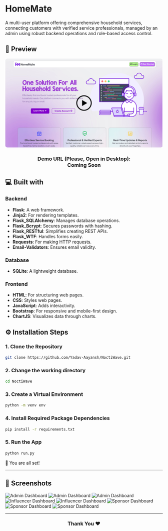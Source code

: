 # HomeMate
A multi-user platform offering comprehensive household services, connecting customers with verified service professionals, managed by an admin using robust backend operations and role-based access control.

## 🚀 Preview
[![Watch the video](https://github.com/Yadav-Aayansh/Assets/blob/main/HomeMate13.png)](https://youtu.be/uhcoqsnWUHc?si=kB4CqK7C0WLHVuGh)

<h3 align="center">
  Demo URL (Please, Open in Desktop):
  <br>
  Coming Soon
</h3>

## 💻 Built with

### Backend
- **Flask**: A web framework.
- **Jinja2**: For rendering templates.
- **Flask_SQLAlchemy**: Manages database operations.
- **Flask_Bcrypt**: Secures passwords with hashing.
- **Flask_RESTful**: Simplifies creating REST APIs.
- **Flask_WTF**: Handles forms easily.
- **Requests**: For making HTTP requests.
- **Email-Validators**: Ensures email validity.

### Database
- **SQLite**: A lightweight database.

### Frontend
- **HTML**: For structuring web pages.
- **CSS**: Styles web pages.
- **JavaScript**: Adds interactivity.
- **Bootstrap**: For responsive and mobile-first design.
- **ChartJS**: Visualizes data through charts.

## ⚙️ Installation Steps

### 1. Clone the Repository
```bash
git clone https://github.com/Yadav-Aayansh/NoctiWave.git
```
### 2. Change the working directory
```bash
cd NoctiWave
```

### 3. Create a Virtual Environment
```bash
python -m venv env
```

### 4. Install Required Package Dependencies
```bash
pip install -r requirements.txt
```

### 5. Run the App
```bash
python run.py
```
🌟 You are all set!
<hr>

## 📸 Screenshots
![Admin Dashboard](https://github.com/user-attachments/assets/a15c6960-b2fc-47ee-b955-8bd140becf6d)
![Admin Dashboard](https://github.com/user-attachments/assets/21741f0c-46c6-4e6e-b8bb-8a74408aed1f)
![Admin Dashboard](https://github.com/user-attachments/assets/a498c27b-9a01-4861-8d19-7cdf1a3a9339)
![Influencer Dashboard](https://github.com/user-attachments/assets/117bf2d7-8110-455b-8c6c-b204eebe9803)
![Influencer Dashboard](https://github.com/user-attachments/assets/7b15a81f-67c6-4174-8b91-aaa17d912766)
![Sponsor Dashboard](https://github.com/user-attachments/assets/ba875261-2679-480c-8fc8-76b36164b357)
![Sponsor Dashboard](https://github.com/user-attachments/assets/15b43391-7ffc-4e96-a7a3-8544a9d80ebc)
![Sponsor Dashboard](https://github.com/user-attachments/assets/f3df72ad-d586-4c92-ba4e-be166ccd23e8)

<hr>
<h3 align="center">
Thank You ❤️
</h3>
